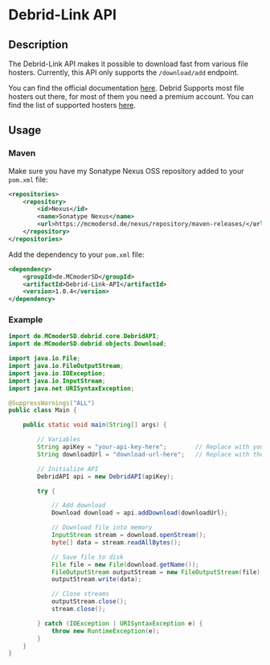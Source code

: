 # Debrid-Link API

## Description
The Debrid-Link API makes it possible to download fast from various file hosters.
Currently, this API only supports the `/download/add` endpoint.

You can find the official documentation [here](https://debrid-link.com/api_doc/v2/introduction).
Debrid Supports most file hosters out there, for most of them you need a premium account.
You can find the list of supported hosters [here](https://debrid-link.com/webapp/status).

## Usage

### Maven
Make sure you have my Sonatype Nexus OSS repository added to your `pom.xml` file:
```xml
<repositories>
    <repository>
        <id>Nexus</id>
        <name>Sonatype Nexus</name>
        <url>https://mcmodersd.de/nexus/repository/maven-releases/</url>
    </repository>
</repositories>
```
Add the dependency to your `pom.xml` file:
```xml
<dependency>
    <groupId>de.MCmoderSD</groupId>
    <artifactId>Debrid-Link-API</artifactId>
    <version>1.0.4</version>
</dependency>
```

### Example

```java
import de.MCmoderSD.debrid.core.DebridAPI;
import de.MCmoderSD.debrid.objects.Download;

import java.io.File;
import java.io.FileOutputStream;
import java.io.IOException;
import java.io.InputStream;
import java.net.URISyntaxException;

@SuppressWarnings("ALL")
public class Main {

    public static void main(String[] args) {

        // Variables
        String apiKey = "your-api-key-here";        // Replace with your actual API key
        String downloadUrl = "download-url-here";   // Replace with the actual download URL

        // Initialize API
        DebridAPI api = new DebridAPI(apiKey);

        try {

            // Add download
            Download download = api.addDownload(downloadUrl);

            // Download file into memory
            InputStream stream = download.openStream();
            byte[] data = stream.readAllBytes();

            // Save file to disk
            File file = new File(download.getName());
            FileOutputStream outputStream = new FileOutputStream(file);
            outputStream.write(data);

            // Close streams
            outputStream.close();
            stream.close();

        } catch (IOException | URISyntaxException e) {
            throw new RuntimeException(e);
        }
    }
}
```